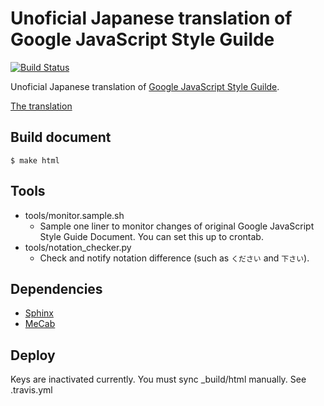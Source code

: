 # Unoficial Japanese translation of Google JavaScript Style Guilde

[![Build Status](https://travis-ci.org/cou929/Japanese-Translation-of-Google-JavaScript-Style-Guide.svg?branch=master)](https://travis-ci.org/cou929/Japanese-Translation-of-Google-JavaScript-Style-Guide)

Unoficial Japanese translation of [Google JavaScript Style Guilde](http://google-styleguide.googlecode.com/svn/trunk/javascriptguide.xml).

[The translation](http://cou929.nu/data/google_javascript_style_guide/)

## Build document

    $ make html

## Tools

- tools/monitor.sample.sh
  - Sample one liner to monitor changes of original Google JavaScript Style Guide Document. You can set this up to crontab.
- tools/notation_checker.py
  - Check and notify notation difference (such as `ください` and `下さい`).

## Dependencies

- [Sphinx](http://sphinxsearch.com/)
- [MeCab](http://mecab.googlecode.com/svn/trunk/mecab/doc/index.html)

## Deploy

Keys are inactivated currently.
You must sync _build/html manually.
See .travis.yml
